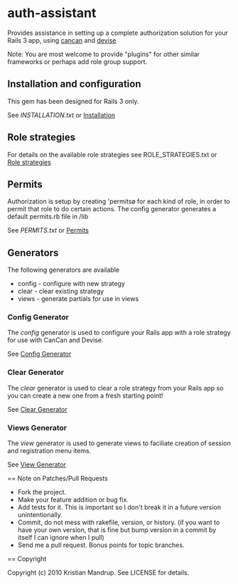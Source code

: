# auth-assistant #

Provides assistance in setting up a complete authorization solution for your Rails 3 app, using [cancan](http://github.com/ryanb/cancan) and [devise](http://github.com/plataformatec/devise)

Note: You are most welcome to provide "plugins" for other similar frameworks or perhaps add role group support.

## Installation and configuration ##

This gem has been designed for Rails 3 only.

See _INSTALLATION.txt_ or [Installation](http://wiki.github.com/kristianmandrup/auth-assistant/installation)

## Role strategies ##

For details on the available role strategies see ROLE_STRATEGIES.txt or [Role strategies](http://wiki.github.com/kristianmandrup/auth-assistant/role-strategies) 

## Permits ##

Authorization is setup by creating 'permitsø for each kind of role, in order to permit that role to do certain actions.
The config generator generates a default permits.rb file in /lib

See _PERMITS.txt_ or [Permits](http://wiki.github.com/kristianmandrup/auth-assistant/permits)

## Generators ##

The following generators are available 

* config - configure with new strategy
* clear - clear existing strategy
* views - generate partials for use in views

### Config Generator ###

The *config* generator is used to configure your Rails app with a role strategy for use with CanCan and Devise.

See [Config Generator](http://wiki.github.com/kristianmandrup/auth-assistant/config-generator)

### Clear Generator ###

The *clear* generator is used to clear a role strategy from your Rails app so you can create a new one from a fresh starting point!

See [Clear Generator](http://wiki.github.com/kristianmandrup/auth-assistant/clear-generator)

### Views Generator ###

The *view* generator is used to generate views to faciliate creation of session and registration menu items.

See [View Generator](http://wiki.github.com/kristianmandrup/auth-assistant/view-generator)

== Note on Patches/Pull Requests
 
* Fork the project.
* Make your feature addition or bug fix.
* Add tests for it. This is important so I don't break it in a
  future version unintentionally.
* Commit, do not mess with rakefile, version, or history.
  (if you want to have your own version, that is fine but bump version in a commit by itself I can ignore when I pull)
* Send me a pull request. Bonus points for topic branches.

== Copyright

Copyright (c) 2010 Kristian Mandrup. See LICENSE for details.
